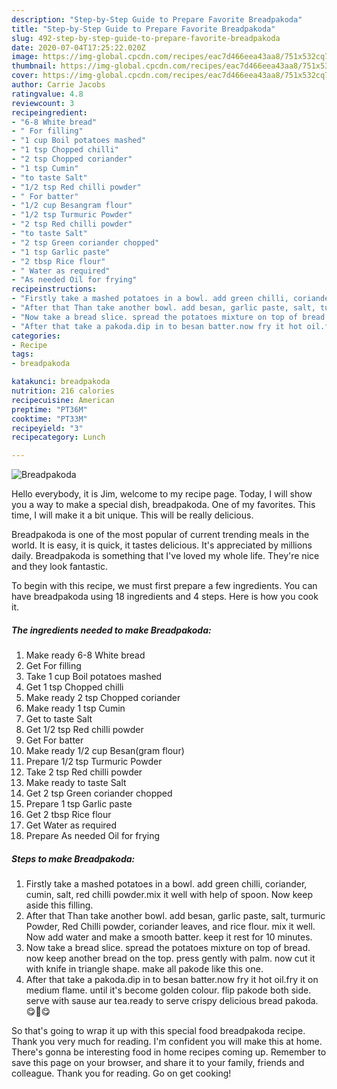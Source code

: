 ```yaml
---
description: "Step-by-Step Guide to Prepare Favorite Breadpakoda"
title: "Step-by-Step Guide to Prepare Favorite Breadpakoda"
slug: 492-step-by-step-guide-to-prepare-favorite-breadpakoda
date: 2020-07-04T17:25:22.020Z
image: https://img-global.cpcdn.com/recipes/eac7d466eea43aa8/751x532cq70/breadpakoda-recipe-main-photo.jpg
thumbnail: https://img-global.cpcdn.com/recipes/eac7d466eea43aa8/751x532cq70/breadpakoda-recipe-main-photo.jpg
cover: https://img-global.cpcdn.com/recipes/eac7d466eea43aa8/751x532cq70/breadpakoda-recipe-main-photo.jpg
author: Carrie Jacobs
ratingvalue: 4.8
reviewcount: 3
recipeingredient:
- "6-8 White bread"
- " For filling"
- "1 cup Boil potatoes mashed"
- "1 tsp Chopped chilli"
- "2 tsp Chopped coriander"
- "1 tsp Cumin"
- "to taste Salt"
- "1/2 tsp Red chilli powder"
- " For batter"
- "1/2 cup Besangram flour"
- "1/2 tsp Turmuric Powder"
- "2 tsp Red chilli powder"
- "to taste Salt"
- "2 tsp Green coriander chopped"
- "1 tsp Garlic paste"
- "2 tbsp Rice flour"
- " Water as required"
- "As needed Oil for frying"
recipeinstructions:
- "Firstly take a mashed potatoes in a bowl. add green chilli, coriander, cumin, salt, red chilli powder.mix it well with help of spoon. Now keep aside this filling."
- "After that Than take another bowl. add besan, garlic paste, salt, turmuric Powder, Red Chilli powder, coriander leaves, and rice flour. mix it well. Now add water and make a smooth batter. keep it rest for 10 minutes."
- "Now take a bread slice. spread the potatoes mixture on top of bread. now keep another bread on the top. press gently with palm. now cut it with knife in triangle shape. make all pakode like this one."
- "After that take a pakoda.dip in to besan batter.now fry it hot oil.fry it on medium flame. until it&#39;s become golden colour. flip pakode both side. serve with sause aur tea.ready to serve crispy delicious bread pakoda.😋🤩😋"
categories:
- Recipe
tags:
- breadpakoda

katakunci: breadpakoda 
nutrition: 216 calories
recipecuisine: American
preptime: "PT36M"
cooktime: "PT33M"
recipeyield: "3"
recipecategory: Lunch

---
```



![Breadpakoda](https://img-global.cpcdn.com/recipes/eac7d466eea43aa8/751x532cq70/breadpakoda-recipe-main-photo.jpg)

Hello everybody, it is Jim, welcome to my recipe page. Today, I will show you a way to make a special dish, breadpakoda. One of my favorites. This time, I will make it a bit unique. This will be really delicious.



Breadpakoda is one of the most popular of current trending meals in the world. It is easy, it is quick, it tastes delicious. It's appreciated by millions daily. Breadpakoda is something that I've loved my whole life. They're nice and they look fantastic.


To begin with this recipe, we must first prepare a few ingredients. You can have breadpakoda using 18 ingredients and 4 steps. Here is how you cook it.

<!--inarticleads1-->

##### The ingredients needed to make Breadpakoda:

1. Make ready 6-8 White bread
1. Get  For filling
1. Take 1 cup Boil potatoes mashed
1. Get 1 tsp Chopped chilli
1. Make ready 2 tsp Chopped coriander
1. Make ready 1 tsp Cumin
1. Get to taste Salt
1. Get 1/2 tsp Red chilli powder
1. Get  For batter
1. Make ready 1/2 cup Besan(gram flour)
1. Prepare 1/2 tsp Turmuric Powder
1. Take 2 tsp Red chilli powder
1. Make ready to taste Salt
1. Get 2 tsp Green coriander chopped
1. Prepare 1 tsp Garlic paste
1. Get 2 tbsp Rice flour
1. Get  Water as required
1. Prepare As needed Oil for frying




<!--inarticleads2-->

##### Steps to make Breadpakoda:

1. Firstly take a mashed potatoes in a bowl. add green chilli, coriander, cumin, salt, red chilli powder.mix it well with help of spoon. Now keep aside this filling.
1. After that Than take another bowl. add besan, garlic paste, salt, turmuric Powder, Red Chilli powder, coriander leaves, and rice flour. mix it well. Now add water and make a smooth batter. keep it rest for 10 minutes.
1. Now take a bread slice. spread the potatoes mixture on top of bread. now keep another bread on the top. press gently with palm. now cut it with knife in triangle shape. make all pakode like this one.
1. After that take a pakoda.dip in to besan batter.now fry it hot oil.fry it on medium flame. until it&#39;s become golden colour. flip pakode both side. serve with sause aur tea.ready to serve crispy delicious bread pakoda.😋🤩😋




So that's going to wrap it up with this special food breadpakoda recipe. Thank you very much for reading. I'm confident you will make this at home. There's gonna be interesting food in home recipes coming up. Remember to save this page on your browser, and share it to your family, friends and colleague. Thank you for reading. Go on get cooking!
